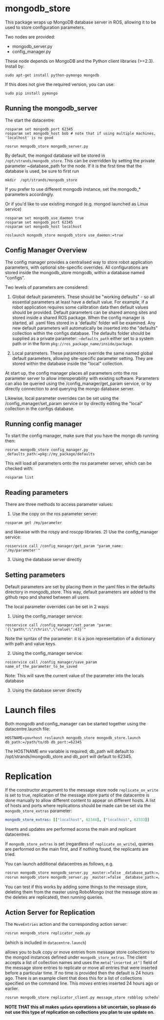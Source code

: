 mongodb_store
==================

This package wraps up MongoDB database server in ROS, allowing it to be used to store configuration parameters.

Two nodes are provided:
- mongodb_server.py
- config_manager.py

These node depends on MongoDB and the Python client libraries (>=2.3). Install by:

```
sudo apt-get install python-pymongo mongodb
```
If this does not give the required version, you can use:

```
sudo pip install pymongo
```

Running the mongodb_server
--------------------------
The start the datacentre:

```
rosparam set mongodb_port 62345
rosparam set mongodb_host bob # note that if using multiple machines, 'localhost' is no good

rosrun mongodb_store mongodb_server.py
```

By default, the mongod database will be stored in `/opt/strands/mongodb_store`. This can be overridden by setting the private parameter ~database_path for the node. If it is the first time that the database is used, be sure to first run

```mkdir  /opt/strands/mongodb_store``` 

If you prefer to use different mongodb instance, set the mongodb_* parameters accordingly.

Or if you'd like to use existing mongod (e.g. mongod launched as Linux service)

```
rosparam set mongodb_use_daemon true
rosparam set mongodb_port 62345
rosparam set mongodb_host localhost

roslaunch mongodb_store mongodb_store use_daemon:=true
```

Config Manager Overview
-----------------------

The config manager provides a centralised way to store robot application parameters, with optional site-specific overrides. All configurations are stored inside the mongodb_store mongodb, within a database named "configs". 

Two levels of parameters are considered:

1) Global default parameters. 
These should be "working defaults" - so all essential parameters at least have a default value. For example, if a robot application requires some calibration data then default values should be provided.
Default parameters can be shared among sites and stored inside a shared ROS package. When the config manager is started, all .yaml files stored in a 'defaults' folder will be examined. Any new default parameters will automatically be inserted into the "defaults" collection within the configs database. The defaults folder should be supplied as a private parameter: `~defaults_path` either set to a system path or in the form `pkg://ros_package_name/inside/package`.

2) Local parameters.
These parameters override the same named  global default parameters, allowing site-specific parameter setting. They are stored within the database inside the "local" collection.

At start up, the config manager places all parameters onto the ros parameter server to allow interoperability with existing software. Parameters can also be queried using the /config_manager/get_param service, or by directly connection to and querying the mongo database server.

Likewise, local parameter overrides can be set using the /config_manager/set_param service or by directly editing the "local" collection in the configs database.


Running config manager
----------------------

To start the config manager, make sure that you have the mongo db running then:


```
rosrun mongodb_store config_manager.py _defaults_path:=pkg://my_package/defaults
```

This will load all parameters onto the ros parameter server, which can be checked with:
```
rosparam list
```




Reading parameters
------------------

There are three methods to access parameter values:
1) Use the copy on the ros parameter server:
```
rosparam get /my/parameter
```
and likewise with the rospy and roscpp libraries.
2) Use the config_manager service:
```
rosservice call /config_manager/get_param "param_name: '/my/parameter'" 
```
3) Using the database server directly


Setting parameters
------------------
Default parameters are set by placing them in the yaml files in the defaults directory in mongodb_store. This way, default parameters are added to the github repo and shared between all users.

The local parameter overrides can be set in 2 ways:
1) Using the config_manager service:
```
rosservice call /config_manager/set_param "param: '{\"path\":\"/chris\",\"value\":43}'" 
```

Note the syntax of the parameter: it is a json representation of a dictionary with path and value keys.

2) Using the config_manager service:
```
rosservice call /config_manager/save_param name_of_the_parameter_to_be_saved
```
Note: This will save the current value of the parameter into the locals database

3) Using the database server directly


Launch files
============
Both mongodb and config_manager can be started together using the datacentre.launch file:

```
HOSTNAME=yourhost roslaunch mongodb_store mongodb_store.launch db_path:=/path/to/db db_port:=62345
```

The HOSTNAME env variable is required; db_path will default to /opt/strands/mongodb_store and db_port will default to 62345. 


Replication
===========

If the constructor arcgument to the message store node `replicate_on_write` is set to true, replication of the message store parts of the datacentre is done manually to allow different content to appear on different hosts. A list of hosts and ports where replications should be made can be set via the `mongodb_store_extras` parameter:

```yaml
mongodb_store_extras: [["localhost", 62344], ["localhost", 62333]]
```

Inserts and updates are performed acorss the main and replicant datacentres.

If `mongodb_store_extras` is set (regardless of `replicate_on_write`), queries are performed on the main first, and if nothing found, the replicants are tried.

You can launch additional datacentres as follows, e.g.

```bash
rosrun mongodb_store mongodb_server.py _master:=false _database_path:=/opt/strands/strands_mongodb_62344 _host:=localhost _port:=62344
rosrun mongodb_store mongodb_server.py _master:=false _database_path:=/opt/strands/strands_mongodb_62333 _host:=localhost _port:=62333
```

You can test if this works by adding some things to the message store, deleting them from the master using RoboMongo (not the message store as the deletes are replicated), then running queries.

Action Server for Replication
-----------------------------

The `MoveEntries` action and the corresponding action server:

```bash
rosrun mongodb_store replicator_node.py 
```

(which is included in `datacentre.launch`)

allows you to bulk copy or move entries from message store collections to the mongod instances defined under `mongodb_store_extras`. The client accepts a list of collection names and uses the `meta["inserted_at"]` field of the message store entries to replicate or move all entries that were inserted before a particular time. If no time is provided then the default is 24 hours ago. There is an example client that does this for a list of collections specified on the command line. This *moves* entries inserted 24 hours ago or earlier.

```bash
rosrun mongodb_store replicator_client.py message_store robblog scheduling_problems
```

**NOTE THAT this all makes `update` operations a bit uncertain, so please do not use this type of replication on collections you plan to use update on.**


